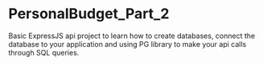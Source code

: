 # PersonalBudget_Part_2

Basic ExpressJS api project to learn how to create databases, connect the database to your application and using PG library to make your api calls through SQL queries.
